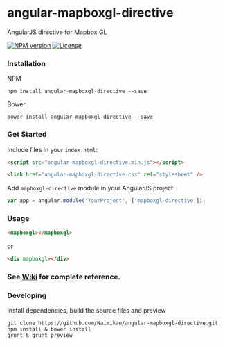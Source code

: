 # angular-mapboxgl-directive
AngularJS directive for Mapbox GL

[![NPM version][npm-image]][npm-url]
[![License][license-image]](LICENSE)

### Installation

NPM
```shell
npm install angular-mapboxgl-directive --save
```

Bower
```shell
bower install angular-mapboxgl-directive --save
```

### Get Started

Include files in your `index.html`:
```html
<script src="angular-mapboxgl-directive.min.js"></script>

<link href="angular-mapboxgl-directive.css" rel="stylesheet" />
```

Add `mapboxgl-directive` module in your AngularJS project:
```javascript
var app = angular.module('YourProject', ['mapboxgl-directive']);
```

### Usage

```html
<mapboxgl></mapboxgl>
```
or
```html
<div mapboxgl></div>
```

### See [Wiki](https://github.com/Naimikan/angular-mapboxgl-directive/wiki) for complete reference.

### Developing
Install dependencies, build the source files and preview

```shell
git clone https://github.com/Naimikan/angular-mapboxgl-directive.git
npm install & bower install
grunt & grunt preview
```

<!-- Urls -->
[npm-image]: https://img.shields.io/npm/v/angular-mapboxgl-directive.svg?style=flat-square
[license-image]: https://img.shields.io/npm/l/angular-mapboxgl-directive.svg?style=flat-square

[npm-url]: https://www.npmjs.com/package/angular-mapboxgl-directive
